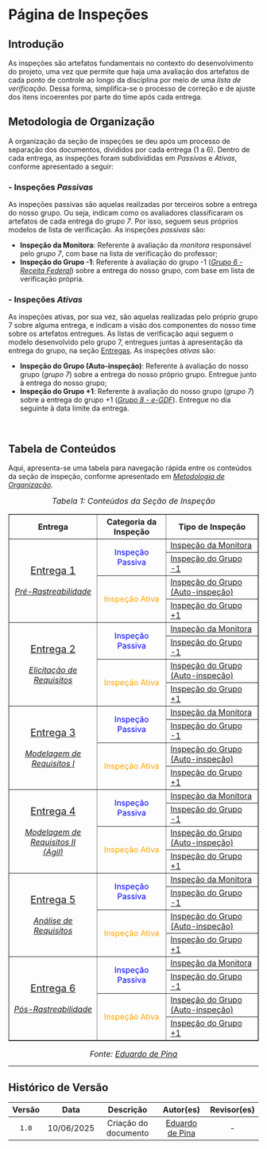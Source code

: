 # Página de Inspeções

## Introdução

As inspeções são artefatos fundamentais no contexto do desenvolvimento do projeto, uma vez que permite que haja uma avaliação dos artefatos de cada ponto de controle ao longo da disciplina por meio de uma *lista de verificação*. Dessa forma, simplifica-se o processo de correção e de ajuste dos itens incoerentes por parte do time após cada entrega.

<a href=""></a>

## Metodologia de Organização

A organização da seção de inspeções se deu após um processo de separação dos documentos, divididos por cada entrega (1 a 6). Dentro de cada entrega, as inspeções foram subdivididas em *Passivas* e *Ativas*, conforme apresentado a seguir:

### - Inspeções *Passivas*

As inspeções passivas são aquelas realizadas por terceiros sobre a entrega do nosso grupo. Ou seja, indicam como os avaliadores classificaram os artefatos de cada entrega do *grupo 7*. Por isso, seguem seus próprios modelos de lista de verificação. As inspeções *passivas* são:

- **Inspeção da Monitora**: Referente à avaliação da *monitora* responsável pelo *grupo 7*, com base na lista de verificação do professor;
- **Inspeção do Grupo -1**: Referente à avaliação do grupo -1 ([*Grupo 6 - Receita Federal*](https://github.com/Requisitos-de-Software/2025.1-ReceitaFederal)) sobre a entrega do nosso grupo, com base em lista de verificação própria.

### - Inspeções *Ativas*

As inspeções ativas, por sua vez, são aquelas realizadas pelo próprio grupo 7 sobre alguma entrega, e indicam a visão dos componentes do nosso time sobre os artefatos entregues. As listas de verificação aqui seguem o modelo desenvolvido pelo grupo 7, entregues juntas à apresentação da entrega do grupo, na seção [Entregas](https://requisitos-de-software.github.io/2025.1-FGTS/Entregas/Entrega-1/). As inspeções *ativas* são:

- **Inspeção do Grupo (Auto-inspeção)**: Referente à avaliação do nosso grupo (*grupo 7*) sobre a entrega do nosso próprio grupo. Entregue junto à entrega do nosso grupo;
- **Inspeção do Grupo +1**: Referente à avaliação do nosso grupo (*grupo 7*) sobre a entrega do grupo +1 ([*Grupo 8 - e-GDF*](https://github.com/Requisitos-de-Software/2025.1-e-GDF)). Entregue no dia seguinte à data limite da entrega.

<br>

## Tabela de Conteúdos

Aqui, apresenta-se uma tabela para navegação rápida entre os conteúdos da seção de inspeção, conforme apresentado em [*Metodologia de Organização*](#metodologia-de-organização).

<font size="3"><p style="text-align: center"><i>Tabela 1: Conteúdos da Seção de Inspeção</i></p></font>

<center>
<table border="1" cellspacing="0" cellpadding="4">
  <thead>
    <tr>
      <th style="text-align: center;">Entrega</th>
      <th style="text-align: center;">Categoria da Inspeção</th>
      <th>Tipo de Inspeção</th>
    </tr>
  </thead>
  <tbody>
    <tr>
      <td rowspan="4", style="text-align: center; vertical-align: middle;">
        <a href="https://requisitos-de-software.github.io/2025.1-FGTS/Entregas/Entrega-1/">
          <span style="font-size: 20px;">Entrega 1</span>
        </a>
        <br><br>
        <a href="https://requisitos-de-software.github.io/2025.1-FGTS/Pre-Rastreabilidade/Rich-Picture/">
          <i>Pré-Rastreabilidade</i>
        </a>
      </td>
      <td rowspan="2", style="text-align: center; vertical-align: middle;">
        <span style="color: blue;">Inspeção Passiva</span>
      </td>
      <td>
        <a href="https://requisitos-de-software.github.io/2025.1-FGTS/Inspecao/Entrega-1/Monitora/">Inspeção da Monitora</a>
      </td>
    </tr>
    <tr>
      <td>
        <a href="https://requisitos-de-software.github.io/2025.1-FGTS/Inspecao/Entrega-1/Grupo-menos-1/">Inspeção do Grupo -1</a>
      </td>
    </tr>
    <tr>
      <td rowspan="2", style="text-align: center; vertical-align: middle;"><span style="color: orange;">Inspeção Ativa</span></td>
      <td>
        <a href="https://requisitos-de-software.github.io/2025.1-FGTS/Inspecao/Entrega-1/Grupo/">Inspeção do Grupo (Auto-inspeção)</a>
      </td>
    </tr>
    <tr>
      <td>
        <a href="https://requisitos-de-software.github.io/2025.1-FGTS/Inspecao/Entrega-1/Grupo-mais-1/">Inspeção do Grupo +1</a>
      </td>
    </tr>
    <tr>
      <td rowspan="4", style="text-align: center; vertical-align: middle;">
        <a href="https://requisitos-de-software.github.io/2025.1-FGTS/Entregas/Entrega-2/">
          <span style="font-size: 20px;">Entrega 2</span>
        </a>
        <br><br>
        <a href="https://requisitos-de-software.github.io/2025.1-FGTS/Elicitacao/Perfil-de-Usuario/">
          <i>Elicitação de Requisitos</i>
        </a>
      </td>
      <td rowspan="2", style="text-align: center; vertical-align: middle;">
        <span style="color: blue;">Inspeção Passiva</span>
      </td>
      <td>
        <a href="https://requisitos-de-software.github.io/2025.1-FGTS/Inspecao/Entrega-2/Monitora/">Inspeção da Monitora</a>
      </td>
    </tr>
    <tr>
      <td>
        <a href="https://requisitos-de-software.github.io/2025.1-FGTS/Inspecao/Entrega-2/Grupo-menos-1/">Inspeção do Grupo -1</a>
      </td>
    </tr>
    <tr>
      <td rowspan="2", style="text-align: center; vertical-align: middle;"><span style="color: orange;">Inspeção Ativa</span></td>
      <td>
        <a href="https://requisitos-de-software.github.io/2025.1-FGTS/Inspecao/Entrega-2/Grupo/">Inspeção do Grupo (Auto-inspeção)</a>
      </td>
    </tr>
    <tr>
      <td>
        <a href="https://requisitos-de-software.github.io/2025.1-FGTS/Inspecao/Entrega-2/Grupo-mais-1/">Inspeção do Grupo +1</a>
      </td>
    </tr>
    <tr>
      <td rowspan="4", style="text-align: center; vertical-align: middle;">
        <a href="https://requisitos-de-software.github.io/2025.1-FGTS/Entregas/Entrega-3/">
          <span style="font-size: 20px;">Entrega 3</span>
        </a>
        <br><br>
        <a href="https://requisitos-de-software.github.io/2025.1-FGTS/Modelagem-I/Diagrama/">
          <i>Modelagem de Requisitos I</i>
        </a>
      </td>
      <td rowspan="2", style="text-align: center; vertical-align: middle;">
        <span style="color: blue;">Inspeção Passiva</span>
      </td>
      <td>
        <a href="https://requisitos-de-software.github.io/2025.1-FGTS/Inspecao/Entrega-3/Monitora/">Inspeção da Monitora</a>
      </td>
    </tr>
    <tr>
      <td>
        <a href="https://requisitos-de-software.github.io/2025.1-FGTS/Inspecao/Entrega-3/Grupo-menos-1/">Inspeção do Grupo -1</a>
      </td>
    </tr>
    <tr>
      <td rowspan="2", style="text-align: center; vertical-align: middle;"><span style="color: orange;">Inspeção Ativa</span></td>
      <td>
        <a href="https://requisitos-de-software.github.io/2025.1-FGTS/Inspecao/Entrega-3/Grupo/">Inspeção do Grupo (Auto-inspeção)</a>
      </td>
    </tr>
    <tr>
      <td>
        <a href="https://requisitos-de-software.github.io/2025.1-FGTS/Inspecao/Entrega-3/Grupo-mais-1/">Inspeção do Grupo +1</a>
      </td>
    </tr>
    <tr>
      <td rowspan="4", style="text-align: center; vertical-align: middle;">
        <a href="https://requisitos-de-software.github.io/2025.1-FGTS/Entregas/Entrega-4/">
          <span style="font-size: 20px;">Entrega 4</span>
        </a>
        <br><br>
        <a href="https://requisitos-de-software.github.io/2025.1-FGTS/Modelagem-II/NFR-Framework/">
          <i>Modelagem de Requisitos II<br>(Ágil)</i>
        </a>
      </td>
      <td rowspan="2", style="text-align: center; vertical-align: middle;">
        <span style="color: blue;">Inspeção Passiva</span>
      </td>
      <td>
        <a href="https://requisitos-de-software.github.io/2025.1-FGTS/Inspecao/Entrega-4/Monitora/">Inspeção da Monitora</a>
      </td>
    </tr>
    <tr>
      <td>
        <a href="https://requisitos-de-software.github.io/2025.1-FGTS/Inspecao/Entrega-4/Grupo-menos-1/">Inspeção do Grupo -1</a>
      </td>
    </tr>
    <tr>
      <td rowspan="2", style="text-align: center; vertical-align: middle;"><span style="color: orange;">Inspeção Ativa</span></td>
      <td>
        <a href="https://requisitos-de-software.github.io/2025.1-FGTS/Inspecao/Entrega-4/Grupo/">Inspeção do Grupo (Auto-inspeção)</a>
      </td>
    </tr>
    <tr>
      <td>
        <a href="https://requisitos-de-software.github.io/2025.1-FGTS/Inspecao/Entrega-4/Grupo-mais-1/">Inspeção do Grupo +1</a>
      </td>
    </tr>
    <tr>
      <td rowspan="4", style="text-align: center; vertical-align: middle;">
        <a href="https://requisitos-de-software.github.io/2025.1-FGTS/Entregas/Entrega-5/">
          <span style="font-size: 20px;">Entrega 5</span>
        </a>
        <br><br>
        <a href="">
          <i>Análise de Requisitos</i>
        </a>
      </td>
      <td rowspan="2", style="text-align: center; vertical-align: middle;">
        <span style="color: blue;">Inspeção Passiva</span>
      </td>
      <td>
        <a href="https://requisitos-de-software.github.io/2025.1-FGTS/Inspecao/Entrega-5/Monitora/">Inspeção da Monitora</a>
      </td>
    </tr>
    <tr>
      <td>
        <a href="https://requisitos-de-software.github.io/2025.1-FGTS/Inspecao/Entrega-5/Grupo-menos-1/">Inspeção do Grupo -1</a>
      </td>
    </tr>
    <tr>
      <td rowspan="2", style="text-align: center; vertical-align: middle;"><span style="color: orange;">Inspeção Ativa</span></td>
      <td>
        <a href="https://requisitos-de-software.github.io/2025.1-FGTS/Inspecao/Entrega-5/Grupo/">Inspeção do Grupo (Auto-inspeção)</a>
      </td>
    </tr>
    <tr>
      <td>
        <a href="https://requisitos-de-software.github.io/2025.1-FGTS/Inspecao/Entrega-5/Grupo-mais-1/">Inspeção do Grupo +1</a>
      </td>
    </tr>
    <tr>
      <td rowspan="4", style="text-align: center; vertical-align: middle;">
        <a href="https://requisitos-de-software.github.io/2025.1-FGTS/Entregas/Entrega-6/">
          <span style="font-size: 20px;">Entrega 6</span>
        </a>
        <br><br>
        <a href="https://requisitos-de-software.github.io/2025.1-FGTS/Pos-Rastreabilidade/Elos-Forward-From/">
          <i>Pós-Rastreabilidade</i>
        </a>
      </td>
      <td rowspan="2", style="text-align: center; vertical-align: middle;">
        <span style="color: blue;">Inspeção Passiva</span>
      </td>
      <td>
        <a href="https://requisitos-de-software.github.io/2025.1-FGTS/Inspecao/Entrega-6/Monitora/">Inspeção da Monitora</a>
      </td>
    </tr>
    <tr>
      <td>
        <a href="https://requisitos-de-software.github.io/2025.1-FGTS/Inspecao/Entrega-6/Grupo-menos-1/">Inspeção do Grupo -1</a>
      </td>
    </tr>
    <tr>
      <td rowspan="2", style="text-align: center; vertical-align: middle;"><span style="color: orange;">Inspeção Ativa</span></td>
      <td>
        <a href="https://requisitos-de-software.github.io/2025.1-FGTS/Inspecao/Entrega-6/Grupo/">Inspeção do Grupo (Auto-inspeção)</a>
      </td>
    </tr>
    <tr>
      <td>
        <a href="https://requisitos-de-software.github.io/2025.1-FGTS/Inspecao/Entrega-6/Grupo-mais-1/">Inspeção do Grupo +1</a>
      </td>
    </tr>
  </tbody>
</table>
</center>

<font size="3"><p style="text-align: center"><i>Fonte: [Eduardo de Pina](https://github.com/eduardodpms)</i></p></font>

---

## Histórico de Versão

| Versão | Data | Descrição | Autor(es) | Revisor(es) |
| :-: | :-: | :-: | :-: | :-: |
| `1.0` | 10/06/2025 | Criação do documento | [Eduardo de Pina](https://github.com/eduardodpms) | - |